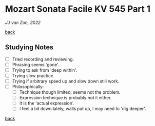 Mozart Sonata Facile KV 545 Part 1
==================================

*JJ van Zon, 2022*

[back](./)

Studying Notes
--------------

- [ ] Tried recording and reviewing.
- [ ] Phrasing seems 'gone'.
- [ ] Trying to ask from 'deep within'.
- [ ] Trying slow practice.
- [ ] Trying if arbitrary speed up and slow down still work.
- [ ] Philosophically:
    - [ ] Technique though limited, seems not the problem.
    - [ ] Expression technique is probably not it either.
    - [ ] It is the 'actual expression'.
    - [ ] I feel a bit down lately, walls put up, I may need to 'dig deeper'.

[back](./)
